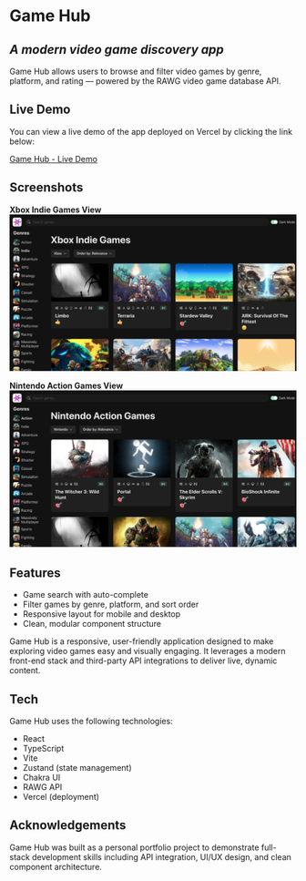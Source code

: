 # Game Hub
## _A modern video game discovery app_

Game Hub allows users to browse and filter video games by genre, platform, and rating — powered by the RAWG video game database API.

## Live Demo

You can view a live demo of the app deployed on Vercel by clicking the link below:

[Game Hub - Live Demo](https://game-hub-db.vercel.app/)

## Screenshots

**Xbox Indie Games View**  
![Xbox Indie Games](./assets/screenshots/GameHub_Xbox.png)

**Nintendo Action Games View**  
![Nintendo Action Games](./assets/screenshots/GameHub_Nintendo.png)

## Features

- Game search with auto-complete
- Filter games by genre, platform, and sort order
- Responsive layout for mobile and desktop
- Clean, modular component structure

Game Hub is a responsive, user-friendly application designed to make exploring video games easy and visually engaging. It leverages a modern front-end stack and third-party API integrations to deliver live, dynamic content.

## Tech

Game Hub uses the following technologies:

- React
- TypeScript
- Vite
- Zustand (state management)
- Chakra UI
- RAWG API
- Vercel (deployment)

## Acknowledgements

Game Hub was built as a personal portfolio project to demonstrate full-stack development skills including API integration, UI/UX design, and clean component architecture.
